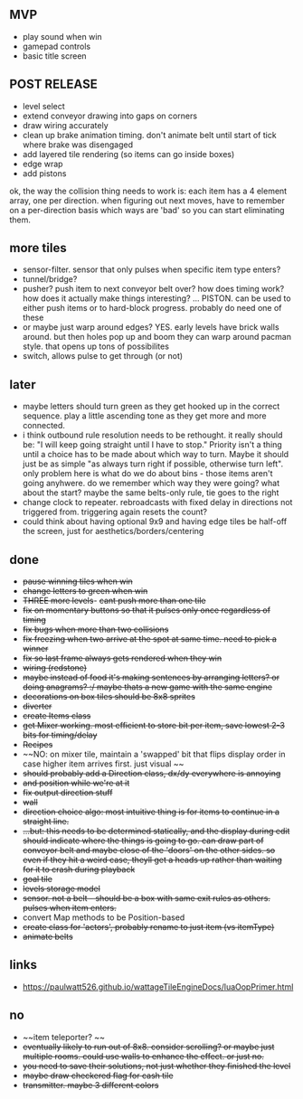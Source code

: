 
## MVP
- play sound when win
- gamepad controls
- basic title screen

## POST RELEASE
- level select
- extend conveyor drawing into gaps on corners
- draw wiring accurately
- clean up brake animation timing.  don't animate belt until start of tick where brake was disengaged
- add layered tile rendering (so items can go inside boxes)
- edge wrap
- add pistons


ok, the way the collision thing needs to work is: each item has a 4 element array, one per direction.  when figuring out next moves, have to remember on a per-direction basis which ways are 'bad' so you can start eliminating them.

## more tiles
- sensor-filter.  sensor that only pulses when specific item type enters?
- tunnel/bridge?
- pusher?  push item to next conveyor belt over?  how does timing work?  how does it actually make things interesting?  ... PISTON.  can be used to either push items or to hard-block progress.  probably do need one of these
- or maybe just warp around edges?  YES.  early levels have brick walls around.  but then holes pop up and boom they can warp around pacman style.  that opens up tons of possibilites
- switch, allows pulse to get through (or not)


## later
- maybe letters should turn green as they get hooked up in the correct sequence.  play a little ascending tone as they get more and more connected.
- i think outbound rule resolution needs to be rethought.  it really should be: "I will keep going straight until I have to stop."  Priority isn't a thing until a choice has to be made about which way to turn.  Maybe it should just be as simple "as always turn right if possible, otherwise turn left".  only problem here is what do we do about bins - those items aren't going anyhwere.  do we remember which way they were going?  what about the start?  maybe the same belts-only rule, tie goes to the right
- change clock to repeater.  rebroadcasts with fixed delay in directions not triggered from.  triggering again resets the count?
- could think about having optional 9x9 and having edge tiles be half-off the screen, just for aesthetics/borders/centering

## done
- ~~pause winning tiles when win~~
- ~~change letters to green when win~~
- ~~THREE more levels~~- ~~cant push more than one tile~~
- ~~fix on momentary buttons so that it pulses only once regardless of timing~~
- ~~fix bugs when more than two collisions~~
- ~~fix freezing when two arrive at the spot at same time.  need to pick a winner~~
- ~~fix so last frame always gets rendered when they win~~
- ~~wiring (redstone)~~
- ~~maybe instead of food it's making sentences by arranging letters?  or doing anagrams?  :/  maybe thats a new game with the same engine~~
- ~~decorations on box tiles should be 8x8 sprites~~
- ~~diverter~~
- ~~create Items class~~
- ~~get Mixer working.  most efficient to store bit per item, save lowest 2-3 bits for timing/delay~~
- ~~Recipes~~
- ~~NO: on mixer tile, maintain a 'swapped' bit that flips display order in case higher item arrives first.  just visual ~~
- ~~should probably add a Direction class, dx/dy everywhere is annoying~~
- ~~and position while we're at it~~
- ~~fix output direction stuff~~
- ~~wall~~
- ~~direction choice algo: most intuitive thing is for items to continue in a straight line.~~
- ~~...but: this needs to be determined statically, and the display during edit should indicate where the things is going to go.  can draw part of conveyor belt and maybe close of the 'doors' on the other sides.  so even if they hit a weird case, theyll get a heads up rather than waiting for it to crash during playback~~
- ~~goal tile~~
- ~~levels storage model~~
- ~~sensor.  not a belt - should be a box with same exit rules as others.  pulses when item enters.~~
- convert Map methods to be Position-based
- ~~create class for 'actors', probably rename to just item (vs itemType)~~
- ~~animate belts~~

## links
- https://paulwatt526.github.io/wattageTileEngineDocs/luaOopPrimer.html


## no
- ~~item teleporter? ~~
- ~~eventually likely to run out of 8x8.  consider scrolling?  or maybe just multiple rooms.  could use walls to enhance the effect.  or just no.~~
- ~~you need to save their solutions, not just whether they finished the level~~
- ~~maybe draw checkered flag for cash tile~~
- ~~transmitter.  maybe 3 different colors~~